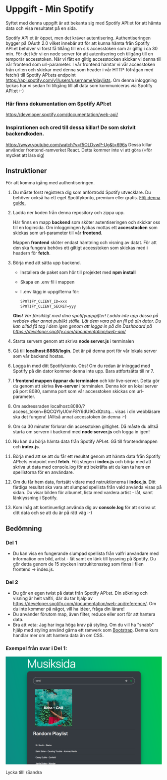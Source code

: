 # Uppgift - Min Spotify

Syftet med denna uppgift är att bekanta sig med Spotify API:et för att hämta data och visa resultatet på en sida. 

Spotify API:et är öppet, men det kräver autentisering. Authentiseringen bygger på OAuth 2.0 vilket innebär att för att kunna hämta från Spotify API:et behöver vi först få tillång till en s.k accesstoken som är giltig i ca 30 min. För det kör vi en node server för att autentisering och tillgång till en temporär accesstoken. När vi fått en giltig accesstocken skickar vi denna till vår frontend som url-parameter. I vår frontend hämtar vi vår accesstoken från url:en och skickar med denna som header i vår HTTP-föfrågan med fetch() till Spotify API:ets endpoint https://api.spotify.com/v1/users/username/playlists. Om denna inloggning lyckas har vi sedan fri tillgång till all data som kommuniceras via Spotify API:et :-)

### Här finns dokumentation om Spotify API:et
https://developer.spotify.com/documentation/web-api/


### Inspirationen och cred till dessa killar! De som skrivit backendkoden.
https://www.youtube.com/watch?v=f5OLDvwP-Ug&t=696s
Dessa killar använder frontend-ramverket React. Detta kommer inte vi att göra (=för mycket att lära sig)


## Instruktioner

För att komma igång med authentiseringen.

1. Du måste först registrera dig som anförtrodd Spotify utvecklare. Du behöver också ha ett eget Spotifykonto, premium eller gratis. [Följ denna guide.](https://github.com/mediagymnasiet-webbutveckling/wsp-myspotify/blob/master/Inst%C3%A4llningar%20f%C3%B6r%20tillg%C3%A5ng%20till%20Spotify%20API.pdf)


2. Ladda ner koden från denna repository och zippa upp.


    Här finns en mapp **backend** som sköter autentiseringen och skickar oss till en loginsida. Om inloggningen lyckas mottas ett **accesstocken** som skickas som url-parameter till vår **frontend**.

    Mappen **frontend** sköter endast hämtning och visning av datat. För att den ska fungera behövs ett giltigt accesstoken  som skickas med i headern för **fetch**.


3. Börja med att sätta upp backend. 

    - Installera de paket som hör till projektet med **npm install**
    - Skapa en .env fil i mappen
    - I .env lägg in uppgifterna för:

        ```
        SPOTIFY_CLIENT_ID=xxx 
        SPOTIFY_CLIENT_SECRET=yyy
        ``` 

    **Obs!** *Var försiktigt med dina spotifyuppgifter! Ladda inte upp dessa på webdev eller annat publikt ställe. Låt dem vara på en fil på din dator. Du kan alltid få tag i dem igen genom att logga in på din Dashboard på https://developer.spotify.com/documentation/web-api/*


4. Starta servern genom att skriva **node server.js** i terminalen 


5. Gå till **localhost:8888/login**. Det är på denna port för vår lokala server som vår backend hostas.


7. Logga in med ditt Spotifykonto. Obs! Om du redan är inloggad med Spotify på din dator kommer denna inte upp. Bara attfortsätta till nr 7.


6. I **frontend mappen öppnar du terminalen** och kör live-server. Detta gör du genom att skriva **live-server** i terminalen. Denna kör en lokal server på port 8080, samma port som vår accesstoken skickas om url-parameter.


7. Om asdressraden localhost:8080/?access_token=BQCQYIyU0mF8Y6dU9OxIQtctq... visas i din webbläsare ska det fungera! (Alltså annat accesstoken än denna :-)


8. Om ca 30 minuter förlorar din accesstoken giltighet. Då måste du alltså starta om servern i backend med **node server.js** och logga in igen!


9. Nu kan du börja hämta data från Spotify API:et. Gå till frontendmappen och **index.js**. 


10. Börja med att se att du får ett resultat genom att hämta data från Spotify API:ets endpoint        med **fetch**. Följ stegen i **index.js** och börja med att skriva ut data med console.log för     att bekräfta att du kan ta hem en spellistorna för en användare.

11. Om du får hem data, fortsätt vidare med nstruktionerna i **index.js**. Ditt färdiga resultat ska vara att slumpad spellista från vald använda visas på sidan. Du visar bilden för albumet, lista med vardera artist - låt, samt länklyssning i Spotify.

12. Kom ihåg att kontinuerligt använda dig av **console.log** för att skriva ut ditt data och se att du är på rätt väg :-)



## Bedömning

### Del 1

* Du kan visa en fungerande slumpad spellista från valfri användare med information om bild, artist - låt samt en länk till lyssning på Spotify. Du gör detta genom de 15 stycken instrukitonssteg som finns i filen frontend -> index.js.

### Del 2

* Du gör en egen twist på datat från Spotify API:et. Din sökning och visning är helt valfri, där du tar hjälp av            https://developer.spotify.com/documentation/web-api/reference/.  Om du inte kommer på något, vill ha idéer, fråga din lärare!
* Du använder förutom map, även filter, reduce eller sort för att hantera data.
* Bra att veta: Jag har inga höga krav på styling. Om du vill ha "snabb" hjälp med styling använd gärna ett ramverk som [Bootstrap](https://getbootstrap.com/). Denna kurs handlar mer om att hantera data än om CSS.


### Exempel från svar i Del 1:
![Random Playlist](https://github.com/mediagymnasiet-webbutveckling/wsp-myspotify/blob/master/screen.png)

Lycka till!
/Sandra


   
